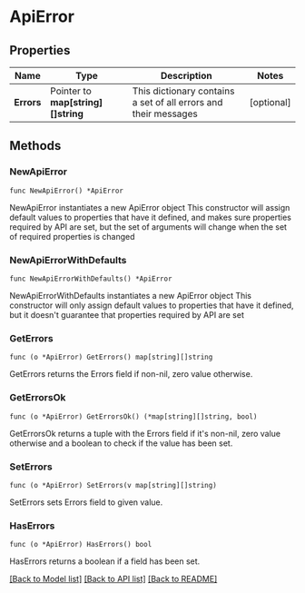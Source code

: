 # ApiError

## Properties

Name | Type | Description | Notes
------------ | ------------- | ------------- | -------------
**Errors** | Pointer to **map[string][]string** | This dictionary contains a set of all errors and their messages | [optional] 

## Methods

### NewApiError

`func NewApiError() *ApiError`

NewApiError instantiates a new ApiError object
This constructor will assign default values to properties that have it defined,
and makes sure properties required by API are set, but the set of arguments
will change when the set of required properties is changed

### NewApiErrorWithDefaults

`func NewApiErrorWithDefaults() *ApiError`

NewApiErrorWithDefaults instantiates a new ApiError object
This constructor will only assign default values to properties that have it defined,
but it doesn't guarantee that properties required by API are set

### GetErrors

`func (o *ApiError) GetErrors() map[string][]string`

GetErrors returns the Errors field if non-nil, zero value otherwise.

### GetErrorsOk

`func (o *ApiError) GetErrorsOk() (*map[string][]string, bool)`

GetErrorsOk returns a tuple with the Errors field if it's non-nil, zero value otherwise
and a boolean to check if the value has been set.

### SetErrors

`func (o *ApiError) SetErrors(v map[string][]string)`

SetErrors sets Errors field to given value.

### HasErrors

`func (o *ApiError) HasErrors() bool`

HasErrors returns a boolean if a field has been set.


[[Back to Model list]](../README.md#documentation-for-models) [[Back to API list]](../README.md#documentation-for-api-endpoints) [[Back to README]](../README.md)


